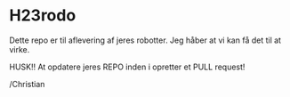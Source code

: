 # H23rodo
Dette repo er til aflevering af jeres robotter.
Jeg håber at vi kan få det til at virke.

HUSK!! At opdatere jeres REPO inden i opretter et PULL request!

/Christian
